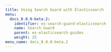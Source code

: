 ```yaml
---
title: Using Search Guard with Elasticsearch
menu:
  docs_0.8.0-beta.2:
    identifier: es-search-guard-elasticsearch
    name: Search Guard
    parent: es-elasticsearch-guides
    weight: 25
menu_name: docs_0.8.0-beta.2
---
```

